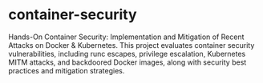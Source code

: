 # container-security
Hands-On Container Security: Implementation and Mitigation of Recent Attacks on Docker &amp; Kubernetes. This project evaluates container security vulnerabilities, including runc escapes, privilege escalation, Kubernetes MITM attacks, and backdoored Docker images, along with security best practices and mitigation strategies.
